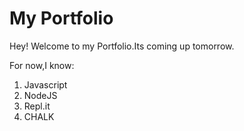 # My Portfolio
Hey! Welcome to my Portfolio.Its coming up tomorrow.

For now,I know:
1. Javascript
2. NodeJS
3. Repl.it
4. CHALK